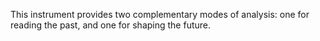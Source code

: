 This instrument provides two complementary modes of analysis: one for reading the past, and one for shaping the future.